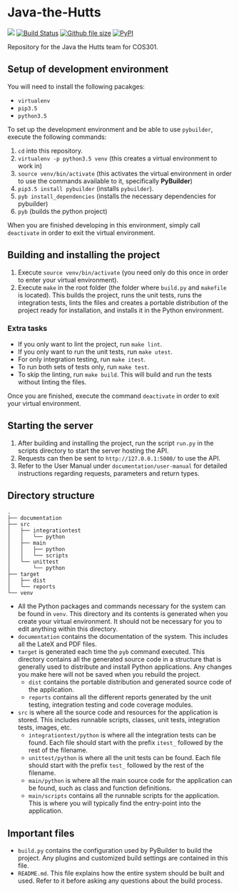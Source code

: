 # Java-the-Hutts 

<a href="https://zenhub.com"><img src="https://raw.githubusercontent.com/ZenHubIO/support/master/zenhub-badge.png"></a>
[![Build Status](https://travis-ci.org/javaTheHutts/Java-the-Hutts.svg?branch=Develop)](https://travis-ci.org/javaTheHutts/Java-the-Hutts)
[![Github file size](https://img.shields.io/github/size/webcaetano/craft/build/craft.min.js.svg)]()
[![PyPI](https://img.shields.io/pypi/l/Django.svg)]()

Repository for the Java the Hutts team for COS301.

## Setup of development environment
You will need to install the following pacakges:

- `virtualenv`
- `pip3.5`
- `python3.5`

To set up the development environment and be able to use `pybuilder`, execute the following commands:

1. `cd` into this repository.
2. `virtualenv -p python3.5 venv` (this creates a virtual environment to work in)
3. `source venv/bin/activate` (this activates the virtual environment in order to use the commands available to it, specifically **PyBuilder**)
4. `pip3.5 install pybuilder` (installs `pybuilder`).
5. `pyb install_dependencies` (installs the necessary dependencies for pybuilder)
6. `pyb` (builds the python project)

When you are finished developing in this environment, simply call `deactivate` in order to exit the virtual environment.

## Building and installing the project
1. Execute `source venv/bin/activate` (you need only do this once in order to enter your virtual environment).
2. Execute `make` in the root folder (the folder where `build.py` and `makefile` is located). This builds the project, runs the unit tests, runs the integration tests, lints the files and creates a portable distribution of the project ready for installation, and installs it in the Python environment.

### Extra tasks
- If you only want to lint the project, run `make lint`.
- If you only want to run the unit tests, run `make utest`.
- For only integration testing, run `make itest`.
- To run both sets of tests only, run `make test`.
- To skip the linting, run `make build`. This will build and run the tests without linting the files.

Once you are finished, execute the command `deactivate` in order to exit your virtual environment.

## Starting the server
1. After building and installing the project, run the script `run.py` in the scripts directory to start the server hosting the API.
2. Requests can then be sent to `http://127.0.0.1:5000/` to use the API.
3. Refer to the User Manual under `documentation/user-manual` for detailed instructions regarding requests, parameters and return types.

## Directory structure
```
.
├── documentation
├── src
│   ├── integrationtest
│   │   └── python
│   ├── main
│   │   ├── python
│   │   └── scripts
│   └── unittest
│       └── python
├── target
│   ├── dist
│   └── reports
└── venv
```

- All the Python packages and commands necessary for the system can be found in `venv`. This directory and its contents is generated when you create your virtual environment. It should not be necessary for you to edit anything within this directory.
- `documentation` contains the documentation of the system. This includes all the LateX and PDF files.
- `target` is generated each time the `pyb` command executed. This directory contains all the generated source code in a structure that is generally used to distribute and install Python applications. Any changes you make here will not be saved when you rebuild the project.
    - `dist` contains the portable distribution and generated source code of the application.
    - `reports` contains all the different reports generated by the unit testing, integration testing and code coverage modules.
- `src` is where all the source code and resources for the application is stored. This includes runnable scripts, classes, unit tests, integration tests, images, etc.
    - `integrationtest/python` is where all the integration tests can be found. Each file should start with the prefix `itest_` followed by the rest of the filename.
    - `unittest/python` is where all the unit tests can be found. Each file should start with the prefix `test_` followed by the rest of the filename.
    - `main/python` is where all the main source code for the application can be found, such as class and function definitions.
    - `main/scripts` contains all the runnable scripts for the application. This is where you will typically find the entry-point into the application.

## Important files
- `build.py` contains the configuration used by PyBuilder to build the project. Any plugins and customized build settings are contained in this file.
- `README.md`. This file explains how the entire system should be built and used. Refer to it before asking any questions about the build process.
